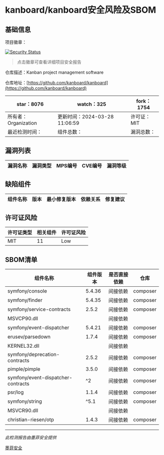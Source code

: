 # kanboard/kanboard安全风险及SBOM

## 基础信息

项目徽章：

[![Security Status](https://www.murphysec.com/platform3/v31/badge/1773425608621895680.svg)](https://www.murphysec.com/console/report/1715442076279767040/1773425608621895680)

> 点击徽章可查看详细项目安全报告

仓库描述：Kanban project management software

仓库地址：[https://github.com/kanboard/kanboard](https://github.com/kanboard/kanboard)

| star：8076 | watch：325 | fork：1754 |
| ----------- | -------------- | ------------ |
| 所有者：Organization | 更新时间：2024-03-28 11:06:59 | 许可证：MIT |
| 最近检测时间： | 组件总数： | 漏洞总数： |




## 漏洞列表

| 漏洞名称 | 漏洞类型 | MPS编号 | CVE编号 | 漏洞等级 |
| ------- | ------ | ------- | ------ | ----- |





## 缺陷组件

| 组件名称 | 版本 | 最小修复版本 | 依赖关系 | 修复建议 |
| -------- | ---- | ------------ | -------- | -------- |





## 许可证风险

| 许可证类型 | 相关组件 | 许可证风险 |
| ---------- | -------- | ---------- |
|MIT|11|Low|




## SBOM清单

| 组件名称 | 组件版本 | 是否直接依赖 | 仓库 |
| -------- | -------- | ------------ | ---- |
|symfony/console|5.4.36|间接依赖|composer|
|symfony/finder|5.4.35|间接依赖|composer|
|symfony/service-contracts|2.5.2|间接依赖|composer|
|MSVCP90.dll||间接依赖||
|symfony/event-dispatcher|5.4.21|间接依赖|composer|
|erusev/parsedown|1.7.4|间接依赖|composer|
|KERNEL32.dll||间接依赖||
|symfony/deprecation-contracts|2.5.2|间接依赖|composer|
|pimple/pimple|3.5.0|间接依赖|composer|
|symfony/event-dispatcher-contracts|^2|间接依赖|composer|
|psr/log|1.1.4|间接依赖|composer|
|symfony/string|^5.1|间接依赖|composer|
|MSVCR90.dll||间接依赖||
|christian-riesen/otp|1.4.3|间接依赖|composer|


------

*此检测报告由墨菲安全提供*

[墨菲安全](www.murphysec.com)